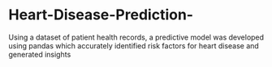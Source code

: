 # Heart-Disease-Prediction-
Using a dataset of patient health records, a predictive model was developed using pandas which accurately identified risk factors for heart disease and generated insights
